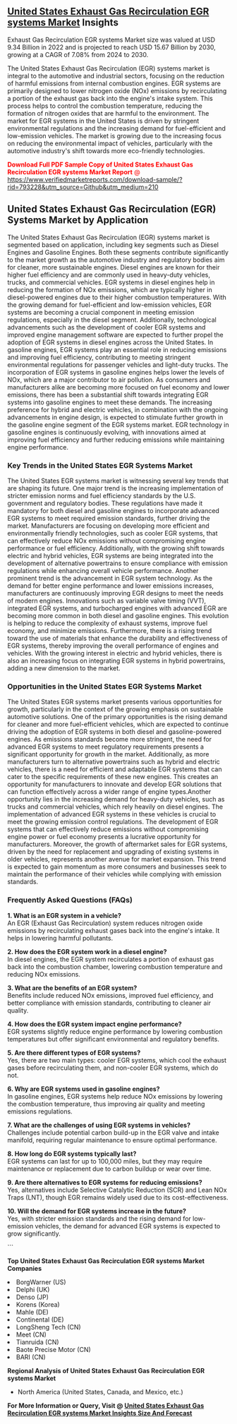 <h2><a href="https://www.verifiedmarketreports.com/download-sample/?rid=793228&amp;utm_source=Github&amp;utm_medium=210" target="_blank">United States Exhaust Gas Recirculation EGR systems Market</a> Insights</h2><p>Exhaust Gas Recirculation EGR systems Market size was valued at USD 9.34 Billion in 2022 and is projected to reach USD 15.67 Billion by 2030, growing at a CAGR of 7.08% from 2024 to 2030.</p><p><p>The United States Exhaust Gas Recirculation (EGR) systems market is integral to the automotive and industrial sectors, focusing on the reduction of harmful emissions from internal combustion engines. EGR systems are primarily designed to lower nitrogen oxide (NOx) emissions by recirculating a portion of the exhaust gas back into the engine's intake system. This process helps to control the combustion temperature, reducing the formation of nitrogen oxides that are harmful to the environment. The market for EGR systems in the United States is driven by stringent environmental regulations and the increasing demand for fuel-efficient and low-emission vehicles. The market is growing due to the increasing focus on reducing the environmental impact of vehicles, particularly with the automotive industry's shift towards more eco-friendly technologies. <p><span class=""><span style="color: #ff0000;"><strong>Download Full PDF Sample Copy of United States Exhaust Gas Recirculation EGR systems Market Report</strong> @ </span><a href="https://www.verifiedmarketreports.com/download-sample/?rid=793228&amp;utm_source=Github&amp;utm_medium=210" target="_blank">https://www.verifiedmarketreports.com/download-sample/?rid=793228&amp;utm_source=Github&amp;utm_medium=210</a></span></p></p><h2>United States Exhaust Gas Recirculation (EGR) Systems Market by Application</h2><p>The United States Exhaust Gas Recirculation (EGR) systems market is segmented based on application, including key segments such as Diesel Engines and Gasoline Engines. Both these segments contribute significantly to the market growth as the automotive industry and regulatory bodies aim for cleaner, more sustainable engines. Diesel engines are known for their higher fuel efficiency and are commonly used in heavy-duty vehicles, trucks, and commercial vehicles. EGR systems in diesel engines help in reducing the formation of NOx emissions, which are typically higher in diesel-powered engines due to their higher combustion temperatures. With the growing demand for fuel-efficient and low-emission vehicles, EGR systems are becoming a crucial component in meeting emission regulations, especially in the diesel segment. Additionally, technological advancements such as the development of cooler EGR systems and improved engine management software are expected to further propel the adoption of EGR systems in diesel engines across the United States. In gasoline engines, EGR systems play an essential role in reducing emissions and improving fuel efficiency, contributing to meeting stringent environmental regulations for passenger vehicles and light-duty trucks. The incorporation of EGR systems in gasoline engines helps lower the levels of NOx, which are a major contributor to air pollution. As consumers and manufacturers alike are becoming more focused on fuel economy and lower emissions, there has been a substantial shift towards integrating EGR systems into gasoline engines to meet these demands. The increasing preference for hybrid and electric vehicles, in combination with the ongoing advancements in engine design, is expected to stimulate further growth in the gasoline engine segment of the EGR systems market. EGR technology in gasoline engines is continuously evolving, with innovations aimed at improving fuel efficiency and further reducing emissions while maintaining engine performance. <h3>Key Trends in the United States EGR Systems Market</h3><p>The United States EGR systems market is witnessing several key trends that are shaping its future. One major trend is the increasing implementation of stricter emission norms and fuel efficiency standards by the U.S. government and regulatory bodies. These regulations have made it mandatory for both diesel and gasoline engines to incorporate advanced EGR systems to meet required emission standards, further driving the market. Manufacturers are focusing on developing more efficient and environmentally friendly technologies, such as cooler EGR systems, that can effectively reduce NOx emissions without compromising engine performance or fuel efficiency. Additionally, with the growing shift towards electric and hybrid vehicles, EGR systems are being integrated into the development of alternative powertrains to ensure compliance with emission regulations while enhancing overall vehicle performance. Another prominent trend is the advancement in EGR system technology. As the demand for better engine performance and lower emissions increases, manufacturers are continuously improving EGR designs to meet the needs of modern engines. Innovations such as variable valve timing (VVT), integrated EGR systems, and turbocharged engines with advanced EGR are becoming more common in both diesel and gasoline engines. This evolution is helping to reduce the complexity of exhaust systems, improve fuel economy, and minimize emissions. Furthermore, there is a rising trend toward the use of materials that enhance the durability and effectiveness of EGR systems, thereby improving the overall performance of engines and vehicles. With the growing interest in electric and hybrid vehicles, there is also an increasing focus on integrating EGR systems in hybrid powertrains, adding a new dimension to the market. <h3>Opportunities in the United States EGR Systems Market</h3><p>The United States EGR systems market presents various opportunities for growth, particularly in the context of the growing emphasis on sustainable automotive solutions. One of the primary opportunities is the rising demand for cleaner and more fuel-efficient vehicles, which are expected to continue driving the adoption of EGR systems in both diesel and gasoline-powered engines. As emissions standards become more stringent, the need for advanced EGR systems to meet regulatory requirements presents a significant opportunity for growth in the market. Additionally, as more manufacturers turn to alternative powertrains such as hybrid and electric vehicles, there is a need for efficient and adaptable EGR systems that can cater to the specific requirements of these new engines. This creates an opportunity for manufacturers to innovate and develop EGR solutions that can function effectively across a wider range of engine types.Another opportunity lies in the increasing demand for heavy-duty vehicles, such as trucks and commercial vehicles, which rely heavily on diesel engines. The implementation of advanced EGR systems in these vehicles is crucial to meet the growing emission control regulations. The development of EGR systems that can effectively reduce emissions without compromising engine power or fuel economy presents a lucrative opportunity for manufacturers. Moreover, the growth of aftermarket sales for EGR systems, driven by the need for replacement and upgrading of existing systems in older vehicles, represents another avenue for market expansion. This trend is expected to gain momentum as more consumers and businesses seek to maintain the performance of their vehicles while complying with emission standards.<h3>Frequently Asked Questions (FAQs)</h3><p><b>1. What is an EGR system in a vehicle?</b><br>An EGR (Exhaust Gas Recirculation) system reduces nitrogen oxide emissions by recirculating exhaust gases back into the engine's intake. It helps in lowering harmful pollutants.</p><p><b>2. How does the EGR system work in a diesel engine?</b><br>In diesel engines, the EGR system recirculates a portion of exhaust gas back into the combustion chamber, lowering combustion temperature and reducing NOx emissions.</p><p><b>3. What are the benefits of an EGR system?</b><br>Benefits include reduced NOx emissions, improved fuel efficiency, and better compliance with emission standards, contributing to cleaner air quality.</p><p><b>4. How does the EGR system impact engine performance?</b><br>EGR systems slightly reduce engine performance by lowering combustion temperatures but offer significant environmental and regulatory benefits.</p><p><b>5. Are there different types of EGR systems?</b><br>Yes, there are two main types: cooler EGR systems, which cool the exhaust gases before recirculating them, and non-cooler EGR systems, which do not.</p><p><b>6. Why are EGR systems used in gasoline engines?</b><br>In gasoline engines, EGR systems help reduce NOx emissions by lowering the combustion temperature, thus improving air quality and meeting emissions regulations.</p><p><b>7. What are the challenges of using EGR systems in vehicles?</b><br>Challenges include potential carbon build-up in the EGR valve and intake manifold, requiring regular maintenance to ensure optimal performance.</p><p><b>8. How long do EGR systems typically last?</b><br>EGR systems can last for up to 100,000 miles, but they may require maintenance or replacement due to carbon buildup or wear over time.</p><p><b>9. Are there alternatives to EGR systems for reducing emissions?</b><br>Yes, alternatives include Selective Catalytic Reduction (SCR) and Lean NOx Traps (LNT), though EGR remains widely used due to its cost-effectiveness.</p><p><b>10. Will the demand for EGR systems increase in the future?</b><br>Yes, with stricter emission standards and the rising demand for low-emission vehicles, the demand for advanced EGR systems is expected to grow significantly.</p>```</p><p><strong>Top United States Exhaust Gas Recirculation EGR systems Market Companies</strong></p><div data-test-id=""><p><li>BorgWarner (US)</li><li> Delphi (UK)</li><li> Denso (JP)</li><li> Korens (Korea)</li><li> Mahle (DE)</li><li> Continental (DE)</li><li> LongSheng Tech (CN)</li><li> Meet (CN)</li><li> Tianruida (CN)</li><li> Baote Precise Motor (CN)</li><li> BARI (CN)</li></p><div><strong>Regional Analysis of&nbsp;United States Exhaust Gas Recirculation EGR systems Market</strong></div><ul><li dir="ltr"><p dir="ltr">North America&nbsp;(United States, Canada, and Mexico, etc.)</p></li></ul><p><strong>For More Information or Query, Visit @&nbsp;</strong><strong><a href="https://www.verifiedmarketreports.com/product/exhaust-gas-recirculation-egr-systems-market/?utm_source=Github&amp;utm_medium=210" target="_blank">United States Exhaust Gas Recirculation EGR systems Market Insights Size And Forecast</a></strong></p></div>
